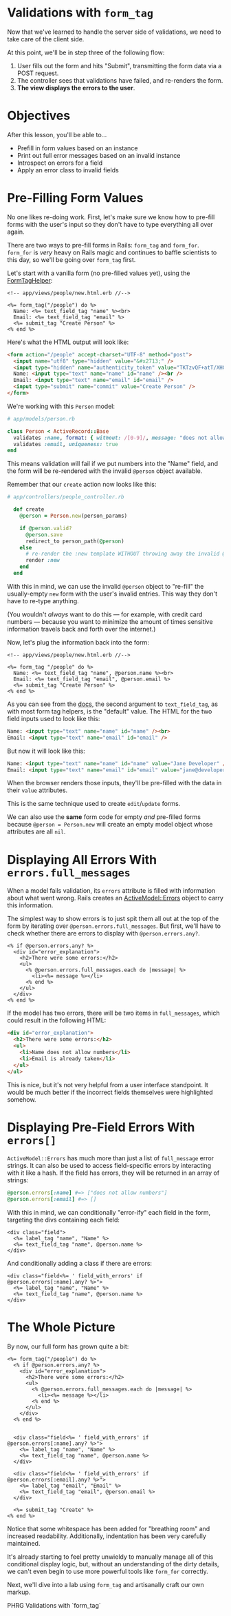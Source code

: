 # Validations with `form_tag`

Now that we've learned to handle the server side of validations, we need to
take care of the client side.

At this point, we'll be in step three of the following flow:

1. User fills out the form and hits "Submit", transmitting the form data via
   a POST request.
2. The controller sees that validations have failed, and re-renders the form.
3. **The view displays the errors to the user**.

# Objectives

After this lesson, you'll be able to...

- Prefill in form values based on an instance
- Print out full error messages based on an invalid instance
- Introspect on errors for a field
- Apply an error class to invalid fields


# Pre-Filling Form Values

No one likes re-doing work. First, let's make sure we know how to pre-fill
forms with the user's input so they don't have to type everything all over
again.

There are two ways to pre-fill forms in Rails: `form_tag` and `form_for`.
`form_for` is *very* heavy on Rails magic and continues to baffle scientists
to this day, so we'll be going over `form_tag` first.

Let's start with a vanilla form (no pre-filled values yet), using the
[FormTagHelper][form_tag_helper]:

[form_tag_helper]: http://api.rubyonrails.org/classes/ActionView/Helpers/FormTagHelper.html

```erb
<!-- app/views/people/new.html.erb //-->

<%= form_tag("/people") do %>
  Name: <%= text_field_tag "name" %><br>
  Email: <%= text_field_tag "email" %>
  <%= submit_tag "Create Person" %>
<% end %>
```

Here's what the HTML output will look like:

```html
<form action="/people" accept-charset="UTF-8" method="post">
  <input name="utf8" type="hidden" value="&#x2713;" />
  <input type="hidden" name="authenticity_token" value="TKTzvQF+atT/XHG/7h48xKVdXvILdiPj83XQhn2mWBNNhvv0Oh5YfAl2LM3DlHsQjbMOFVsYEyOwj+rPaSk3Bw==" />
  Name: <input type="text" name="name" id="name" /><br />
  Email: <input type="text" name="email" id="email" />
  <input type="submit" name="commit" value="Create Person" />
</form>
```

We're working with this `Person` model:

```ruby
# app/models/person.rb

class Person < ActiveRecord::Base
  validates :name, format: { without: /[0-9]/, message: "does not allow numbers" }
  validates :email, uniqueness: true
end
```

This means validation will fail if we put numbers into the "Name" field, and
the form will be re-rendered with the invalid `@person` object available.

Remember that our `create` action now looks like this:

```ruby
# app/controllers/people_controller.rb

  def create
    @person = Person.new(person_params)

    if @person.valid?
      @person.save
      redirect_to person_path(@person)
    else
      # re-render the :new template WITHOUT throwing away the invalid @person
      render :new
    end
  end
```

With this in mind, we can use the invalid `@person` object to "re-fill" the
usually-empty `new` form with the user's invalid entries. This way they don't
have to re-type anything.

(You wouldn't *always* want to do this –– for example, with credit card numbers ––
because you want to minimize the amount of times sensitive information travels
back and forth over the internet.)

Now, let's plug the information back into the form:

```erb
<!-- app/views/people/new.html.erb //-->

<%= form_tag "/people" do %>
  Name: <%= text_field_tag "name", @person.name %><br>
  Email: <%= text_field_tag "email", @person.email %>
  <%= submit_tag "Create Person" %>
<% end %>
```

[text_field_tag]: http://api.rubyonrails.org/classes/ActionView/Helpers/FormTagHelper.html#method-i-text_field_tag

As you can see from the [docs][text_field_tag], the second argument to
`text_field_tag`, as with most form tag helpers, is the "default" value.
The HTML for the two field inputs used to look like this:

```html
Name: <input type="text" name="name" id="name" /><br>
Email: <input type="text" name="email" id="email" />
```

But now it will look like this:

```html
Name: <input type="text" name="name" id="name" value="Jane Developer" /><br />
Email: <input type="text" name="email" id="email" value="jane@developers.fake" />
```

When the browser renders those inputs, they'll be pre-filled with the data in
their `value` attributes.

This is the same technique used to create `edit`/`update` forms.

We can also use the **same** form code for empty *and* pre-filled forms
because `@person = Person.new` will create an empty model object whose
attributes are all `nil`.

# Displaying All Errors With `errors.full_messages`

When a model fails validation, its `errors` attribute is filled with
information about what went wrong. Rails creates an
[ActiveModel::Errors][activemodel_errors] object to carry this information.

[activemodel_errors]: http://api.rubyonrails.org/classes/ActiveModel/Errors.html

The simplest way to show errors is to just spit them all out at the top of the
form by iterating over `@person.errors.full_messages`. But first, we'll have to
check whether there are errors to display with `@person.errors.any?`.

```erb
<% if @person.errors.any? %>
  <div id="error_explanation">
    <h2>There were some errors:</h2>
    <ul>
      <% @person.errors.full_messages.each do |message| %>
        <li><%= message %></li>
      <% end %>
    </ul>
  </div>
<% end %>
```

If the model has two errors, there will be two items in `full_messages`, which
could result in the following HTML:

```html
<div id="error_explanation">
  <h2>There were some errors:</h2>
  <ul>
    <li>Name does not allow numbers</li>
    <li>Email is already taken</li>
  </ul>
</ul>
```

This is nice, but it's not very helpful from a user interface standpoint. It
would be much better if the incorrect fields themselves were highlighted
somehow.

# Displaying Pre-Field Errors With `errors[]`

`ActiveModel::Errors` has much more than just a list of
`full_message` error strings. It can also be used to access field-specific
errors by interacting with it like a hash. If the field has errors, they will
be returned in an array of strings:

```ruby
@person.errors[:name] #=> ["does not allow numbers"]
@person.errors[:email] #=> []
```

With this in mind, we can conditionally "error-ify" each field in the form,
targeting the divs containing each field:

```erb
<div class="field">
  <%= label_tag "name", "Name" %>
  <%= text_field_tag "name", @person.name %>
</div>
```

And conditionally adding a class if there are errors:

```erb
<div class="field<%= ' field_with_errors' if @person.errors[:name].any? %>">
  <%= label_tag "name", "Name" %>
  <%= text_field_tag "name", @person.name %>
</div>
```

# The Whole Picture

By now, our full form has grown quite a bit:

```erb
<%= form_tag("/people") do %>
  <% if @person.errors.any? %>
    <div id="error_explanation">
      <h2>There were some errors:</h2>
      <ul>
        <% @person.errors.full_messages.each do |message| %>
          <li><%= message %></li>
        <% end %>
      </ul>
    </div>
  <% end %>

  
  <div class="field<%= ' field_with_errors' if @person.errors[:name].any? %>">
    <%= label_tag "name", "Name" %>
    <%= text_field_tag "name", @person.name %>
  </div>

  <div class="field<%= ' field_with_errors' if @person.errors[:email].any? %>">
    <%= label_tag "email", "Email" %>
    <%= text_field_tag "email", @person.email %>
  </div>

  <%= submit_tag "Create" %>
<% end %>
```

Notice that some whitespace has been added for "breathing room" and increased
readability. Additionally, indentation has been very carefully maintained.

It's already starting to feel pretty unwieldy to manually manage all of this
conditional display logic, but, without an understanding of the dirty details,
we can't even begin to use more powerful tools like `form_for` correctly.

Next, we'll dive into a lab using `form_tag` and artisanally craft our own
markup.

<p data-visibility='hidden'>PHRG Validations with `form_tag`</p>